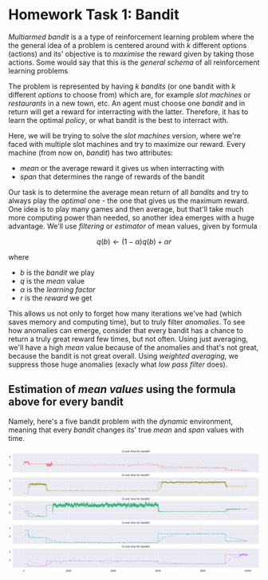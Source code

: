 # Homework Task 1: Bandit 

*Multiarmed bandit* is a a type of reinforcement learning problem where
the the general idea of a problem is centered around with $k$ different options (actions) and its' objective 
is to *maximise* the reward given by taking those actions. Some 
would say that this is the *general schema* of all reinforcement learning problems

The problem is represented by having $k$ *bandits* (or one bandit
with $k$ different *options* to choose from) which are, for example
*slot machines* or *restaurants* in a new town, etc. An agent
must choose one *bandit* and in return will get a reward
for interracting with the latter. Therefore, it has to learn
the optimal *policy*, or what bandit is the best to 
interract with.

Here, we will be trying to solve the *slot machines* version, where
we're faced with multiple slot machines and try to maximize our reward.
Every machine (from now on, *bandit*) has two attributes:

- *mean* or the average reward it gives us when interracting with
- *span* that determines the range of rewards of the bandit

Our task is to determine the average mean return of all *bandits* and
try to always play the *optimal* one - the one that gives us
the maximum reward. One idea is to play many games and then average, but
that'll take much more computing power than needed, so another idea emerges with a huge advantage.
We'll use *filtering* or *estimator* of mean values, given by formula

<div align=center>

$q(b) \leftarrow (1 - \alpha)q(b) + \alpha r$

</div>

where

- $b$ is the *bandit* we play
- $q$ is the *mean* value
- $\alpha$ is the *learning factor*
- $r$ is the *reward* we get

This allows us not only to forget how many iterations we've had (which saves memory and computing time), but to
truly filter *anomalies*. To see how anomalies can emerge, consider that every bandit has a chance to return
a truly great reward few times, but not often. Using just averaging, we'll have a high *mean* value because
of the anomalies and that's not great, because the bandit is not great overall. Using *weighted averaging*,
we suppress those huge anomalies (exacly what *low pass filter* does).

## Estimation of *mean values* using the formula above for every bandit

Namely, here's a five bandit problem with the *dynamic* environment, meaning that every *bandit*
changes its' true *mean* and *span* values with time.

![](./images/bandit.png)
